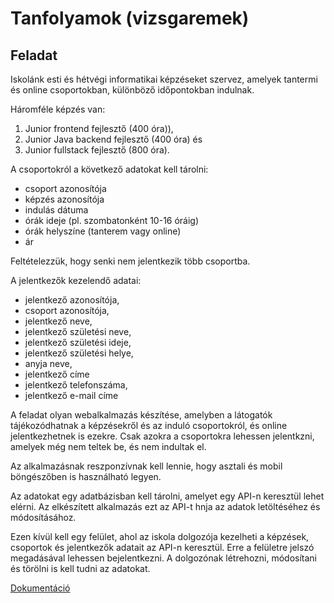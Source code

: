 # Tanfolyamok (vizsgaremek)

## Feladat

Iskolánk esti és hétvégi informatikai képzéseket szervez, amelyek tantermi és online csoportokban, különböző időpontokban indulnak.

Háromféle képzés van:

1. Junior frontend fejlesztő (400 óra)),
2. Junior Java backend fejlesztő (400 óra) és
3. Junior fullstack fejlesztő (800 óra).

A csoportokról a következő adatokat kell tárolni:

- csoport azonosítója
- képzés azonosítója
- indulás dátuma
- órák ideje (pl. szombatonként 10-16 óráig)
- órák helyszíne (tanterem vagy online)
- ár

Feltételezzük, hogy senki nem jelentkezik több csoportba.

A jelentkezők kezelendő adatai:

- jelentkező azonosítója,
- csoport azonosítója,
- jelentkező neve,
- jelentkező születési neve,
- jelentkező születési ideje,
- jelentkező születési helye,
- anyja neve,
- jelentkező címe
- jelentkező telefonszáma,
- jelentkező e-mail címe

A feladat olyan webalkalmazás készítése, amelyben a látogatók tájékozódhatnak a képzésekről és az induló csoportokról, és online jelentkezhetnek is ezekre. Csak azokra a csoportokra lehessen jelentkzni, amelyek még nem teltek be, és nem indultak el.

Az alkalmazásnak reszponzívnak kell lennie, hogy asztali és mobil böngészőben is használható legyen.

Az adatokat egy adatbázisban kell tárolni, amelyet egy API-n keresztül lehet elérni. Az elkészített alkalmazás ezt az API-t hnja az adatok letöltéséhez és módosításához.

Ezen kívül kell egy felület, ahol az iskola dolgozója kezelheti a képzések, csoportok és jelentkezők adatait az API-n keresztül. Erre a felületre jelszó megadásával lehessen bejelentkezni. A dolgozónak létrehozni, módosítani és törölni is kell tudni az adatokat.

[Dokumentáció](https://1drv.ms/w/s!AlIAXMnqUwOHgr4vxjeV05sTUD9xKw?e=NJEggz)

